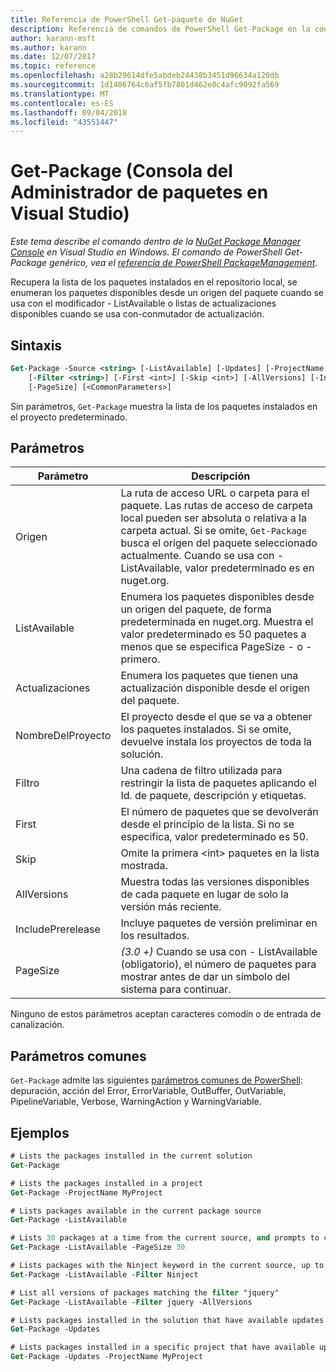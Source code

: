 ```yaml
---
title: Referencia de PowerShell Get-paquete de NuGet
description: Referencia de comandos de PowerShell Get-Package en la consola de administrador de paquetes de NuGet en Visual Studio.
author: karann-msft
ms.author: karann
ms.date: 12/07/2017
ms.topic: reference
ms.openlocfilehash: a28b29614dfe5abdeb24438b3451d96634a120db
ms.sourcegitcommit: 1d1406764c6af5fb7801d462e0c4afc9092fa569
ms.translationtype: MT
ms.contentlocale: es-ES
ms.lasthandoff: 09/04/2018
ms.locfileid: "43551447"
---
```

# <a name="get-package-package-manager-console-in-visual-studio"></a>Get-Package (Consola del Administrador de paquetes en Visual Studio)

*Este tema describe el comando dentro de la [NuGet Package Manager Console](package-manager-console.md) en Visual Studio en Windows. El comando de PowerShell Get-Package genérico, vea el [referencia de PowerShell PackageManagement](/powershell/module/packagemanagement/?view=powershell-6).*

Recupera la lista de los paquetes instalados en el repositorio local, se enumeran los paquetes disponibles desde un origen del paquete cuando se usa con el modificador - ListAvailable o listas de actualizaciones disponibles cuando se usa con-conmutador de actualización.

## <a name="syntax"></a>Sintaxis

```ps
Get-Package -Source <string> [-ListAvailable] [-Updates] [-ProjectName <string>]
    [-Filter <string>] [-First <int>] [-Skip <int>] [-AllVersions] [-IncludePrerelease]
    [-PageSize] [<CommonParameters>]
```

Sin parámetros, `Get-Package` muestra la lista de los paquetes instalados en el proyecto predeterminado.

## <a name="parameters"></a>Parámetros

| Parámetro | Descripción |
| --- | --- |
| Origen | La ruta de acceso URL o carpeta para el paquete. Las rutas de acceso de carpeta local pueden ser absoluta o relativa a la carpeta actual. Si se omite, `Get-Package` busca el origen del paquete seleccionado actualmente. Cuando se usa con - ListAvailable, valor predeterminado es en nuget.org. |
| ListAvailable | Enumera los paquetes disponibles desde un origen del paquete, de forma predeterminada en nuget.org. Muestra el valor predeterminado es 50 paquetes a menos que se especifica PageSize - o - primero. |
| Actualizaciones | Enumera los paquetes que tienen una actualización disponible desde el origen del paquete. |
| NombreDelProyecto | El proyecto desde el que se va a obtener los paquetes instalados. Si se omite, devuelve instala los proyectos de toda la solución. |
| Filtro | Una cadena de filtro utilizada para restringir la lista de paquetes aplicando el Id. de paquete, descripción y etiquetas. |
| First | El número de paquetes que se devolverán desde el principio de la lista. Si no se especifica, valor predeterminado es 50. |
| Skip | Omite la primera &lt;int&gt; paquetes en la lista mostrada.  |
| AllVersions | Muestra todas las versiones disponibles de cada paquete en lugar de solo la versión más reciente. |
| IncludePrerelease | Incluye paquetes de versión preliminar en los resultados. |
| PageSize | *(3.0 +)*  Cuando se usa con - ListAvailable (obligatorio), el número de paquetes para mostrar antes de dar un símbolo del sistema para continuar. |

Ninguno de estos parámetros aceptan caracteres comodín o de entrada de canalización.

## <a name="common-parameters"></a>Parámetros comunes

`Get-Package` admite las siguientes [parámetros comunes de PowerShell](http://go.microsoft.com/fwlink/?LinkID=113216): depuración, acción del Error, ErrorVariable, OutBuffer, OutVariable, PipelineVariable, Verbose, WarningAction y WarningVariable.

## <a name="examples"></a>Ejemplos

```ps
# Lists the packages installed in the current solution
Get-Package

# Lists the packages installed in a project
Get-Package -ProjectName MyProject

# Lists packages available in the current package source
Get-Package -ListAvailable

# Lists 30 packages at a time from the current source, and prompts to continue if more are available
Get-Package -ListAvailable -PageSize 30

# Lists packages with the Ninject keyword in the current source, up to 50
Get-Package -ListAvailable -Filter Ninject

# List all versions of packages matching the filter "jquery"
Get-Package -ListAvailable -Filter jquery -AllVersions

# Lists packages installed in the solution that have available updates
Get-Package -Updates

# Lists packages installed in a specific project that have available updates
Get-Package -Updates -ProjectName MyProject
```
